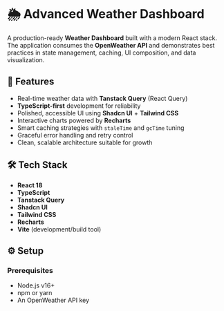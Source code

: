 # 🌦️ Advanced Weather Dashboard

A production-ready **Weather Dashboard** built with a modern React stack.  
The application consumes the **OpenWeather API** and demonstrates best practices in state management, caching, UI composition, and data visualization.



## 🚀 Features

- Real-time weather data with **Tanstack Query** (React Query)  
- **TypeScript-first** development for reliability  
- Polished, accessible UI using **Shadcn UI** + **Tailwind CSS**  
- Interactive charts powered by **Recharts**  
- Smart caching strategies with `staleTime` and `gcTime` tuning  
- Graceful error handling and retry control  
- Clean, scalable architecture suitable for growth  



## 🛠️ Tech Stack

- **React 18**  
- **TypeScript**  
- **Tanstack Query**  
- **Shadcn UI**  
- **Tailwind CSS**  
- **Recharts**  
- **Vite** (development/build tool)  



## ⚙️ Setup

### Prerequisites
- Node.js v16+  
- npm or yarn  
- An OpenWeather API key  


